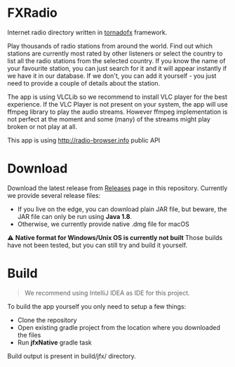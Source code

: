 # FXRadio

Internet radio directory written in [tornadofx](https://tornadofx.io) framework.

Play thousands of radio stations from around the world. Find out which stations are currently most rated by other listeners or select the country to list all the radio stations from the selected country. If you know the name of your favourite station, you can just search for it and it will appear instantly if we have it in our database. If we don't, you can add it yourself - you just need to provide a couple of details about the station.

The app is using VLCLib so we recommend to install VLC player for the best experience. If the VLC Player is not present on your system, the app will use ffmpeg library to play the audio streams. However ffmpeg implementation is not perfect at the moment and some (many) of the streams might play broken or not play at all.

This app is using http://radio-browser.info public API

# Download

Download the latest release from [Releases](https://github.com/Joseph5610/fxradio-main/releases) page in this repository.
Currently we provide several release files:
- If you live on the edge, you can download plain JAR file, but beware, the JAR file can only be run using **Java 1.8**.
- Otherwise, we currently provide native .dmg file for macOS

:warning: **Native format for Windows/Unix OS is currently not built** 
Those builds have not been tested, but you can still try and build it yourself.


# Build

> We recommend using IntelliJ IDEA as IDE for this project. 

To build the app yourself you only need to setup a few things:

- Clone the repository
- Open existing gradle project from the location where you downloaded the files 
- Run **jfxNative** gradle task

Build output is present in build/jfx/ directory. 